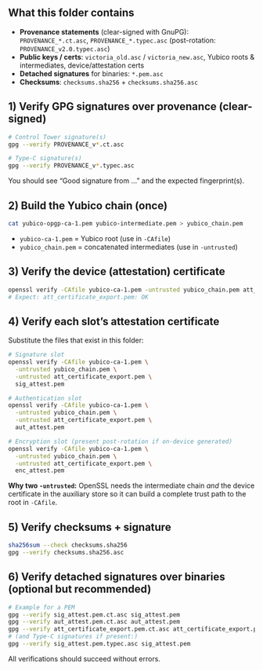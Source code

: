 ## What this folder contains

* **Provenance statements** (clear-signed with GnuPG): `PROVENANCE_*.ct.asc`, `PROVENANCE_*.typec.asc` (post-rotation: `PROVENANCE_v2.0.typec.asc`)
* **Public keys / certs**: `victoria_old.asc` / `victoria_new.asc`, Yubico roots & intermediates, device/attestation certs
* **Detached signatures** for binaries: `*.pem.asc`
* **Checksums**: `checksums.sha256` + `checksums.sha256.asc`

## 1) Verify GPG signatures over provenance (clear-signed)

```bash
# Control Tower signature(s)
gpg --verify PROVENANCE_v*.ct.asc

# Type-C signature(s)
gpg --verify PROVENANCE_v*.typec.asc
```

You should see “Good signature from …” and the expected fingerprint(s).

## 2) Build the Yubico chain (once)

```bash
cat yubico-opgp-ca-1.pem yubico-intermediate.pem > yubico_chain.pem
```

* `yubico-ca-1.pem` = Yubico root (use in `-CAfile`)
* `yubico_chain.pem` = concatenated intermediates (use in `-untrusted`)

## 3) Verify the device (attestation) certificate

```bash
openssl verify -CAfile yubico-ca-1.pem -untrusted yubico_chain.pem att_certificate_export.pem
# Expect: att_certificate_export.pem: OK
```

## 4) Verify each slot’s **attestation** certificate

Substitute the files that exist in this folder:

```bash
# Signature slot
openssl verify -CAfile yubico-ca-1.pem \
  -untrusted yubico_chain.pem \
  -untrusted att_certificate_export.pem \
  sig_attest.pem

# Authentication slot
openssl verify -CAfile yubico-ca-1.pem \
  -untrusted yubico_chain.pem \
  -untrusted att_certificate_export.pem \
  aut_attest.pem

# Encryption slot (present post-rotation if on-device generated)
openssl verify -CAfile yubico-ca-1.pem \
  -untrusted yubico_chain.pem \
  -untrusted att_certificate_export.pem \
  enc_attest.pem
```

**Why two `-untrusted`:** OpenSSL needs the intermediate chain *and* the device certificate in the auxiliary store so it can build a complete trust path to the root in `-CAfile`.

## 5) Verify checksums + signature

```bash
sha256sum --check checksums.sha256
gpg --verify checksums.sha256.asc
```

## 6) Verify detached signatures over binaries (optional but recommended)

```bash
# Example for a PEM
gpg --verify sig_attest.pem.ct.asc sig_attest.pem
gpg --verify aut_attest.pem.ct.asc aut_attest.pem
gpg --verify att_certificate_export.pem.ct.asc att_certificate_export.pem
# (and Type-C signatures if present:)
gpg --verify sig_attest.pem.typec.asc sig_attest.pem
```

All verifications should succeed without errors.
